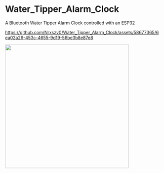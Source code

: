# Water_Tipper_Alarm_Clock
A Bluetooth Water Tipper Alarm Clock controlled with an ESP32


https://github.com/Nrxszv0/Water_Tipper_Alarm_Clock/assets/58677365/6ea02a26-453c-4655-9d19-56be3b8e87e8

<img width="400" src="https://github.com/Nrxszv0/Water_Tipper_Alarm_Clock/assets/58677365/44bd929e-7bb5-4ea5-aa6e-e44938d341e4">

